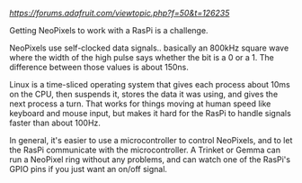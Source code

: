 _https://forums.adafruit.com/viewtopic.php?f=50&t=126235_

Getting NeoPixels to work with a RasPi is a challenge.

NeoPixels use self-clocked data signals.. basically an 800kHz square wave where the width of the high pulse says whether the bit is a 0 or a 1. The difference between those values is about 150ns.

Linux is a time-sliced operating system that gives each process about 10ms on the CPU, then suspends it, stores the data it was using, and gives the next process a turn. That works for things moving at human speed like keyboard and mouse input, but makes it hard for the RasPi to handle signals faster than about 100Hz.

In general, it's easier to use a microcontroller to control NeoPixels, and to let the RasPi communicate with the microcontroller. A Trinket or Gemma can run a NeoPixel ring without any problems, and can watch one of the RasPi's GPIO pins if you just want an on/off signal.

